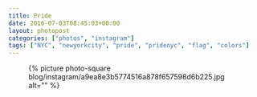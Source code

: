 ```yaml
---
title: Pride
date: 2016-07-03T08:45:03+00:00
layout: photopost
categories: ["photos", "instagram"]
tags: ["NYC", "newyorkcity", "pride", "pridenyc", "flag", "colors"]
---
```


<figure class="photo photo--square">
  {% picture photo-square blog/instagram/a9ea8e3b5774516a878f657598d6b225.jpg alt="" %}
</figure>


